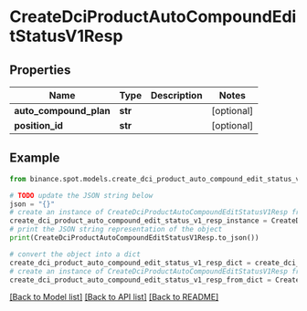 # CreateDciProductAutoCompoundEditStatusV1Resp


## Properties

Name | Type | Description | Notes
------------ | ------------- | ------------- | -------------
**auto_compound_plan** | **str** |  | [optional] 
**position_id** | **str** |  | [optional] 

## Example

```python
from binance.spot.models.create_dci_product_auto_compound_edit_status_v1_resp import CreateDciProductAutoCompoundEditStatusV1Resp

# TODO update the JSON string below
json = "{}"
# create an instance of CreateDciProductAutoCompoundEditStatusV1Resp from a JSON string
create_dci_product_auto_compound_edit_status_v1_resp_instance = CreateDciProductAutoCompoundEditStatusV1Resp.from_json(json)
# print the JSON string representation of the object
print(CreateDciProductAutoCompoundEditStatusV1Resp.to_json())

# convert the object into a dict
create_dci_product_auto_compound_edit_status_v1_resp_dict = create_dci_product_auto_compound_edit_status_v1_resp_instance.to_dict()
# create an instance of CreateDciProductAutoCompoundEditStatusV1Resp from a dict
create_dci_product_auto_compound_edit_status_v1_resp_from_dict = CreateDciProductAutoCompoundEditStatusV1Resp.from_dict(create_dci_product_auto_compound_edit_status_v1_resp_dict)
```
[[Back to Model list]](../README.md#documentation-for-models) [[Back to API list]](../README.md#documentation-for-api-endpoints) [[Back to README]](../README.md)


